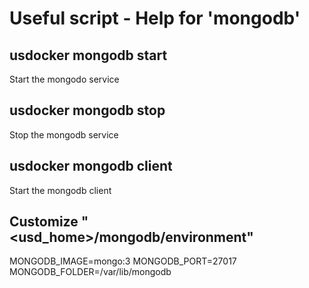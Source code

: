 # Useful script - Help for 'mongodb'

## usdocker mongodb start

Start the mongodo service

## usdocker mongodb stop

Stop the mongodb service

## usdocker mongodb client

Start the mongodb client

## Customize "<usd_home>/mongodb/environment"

MONGODB_IMAGE=mongo:3
MONGODB_PORT=27017
MONGODB_FOLDER=/var/lib/mongodb
